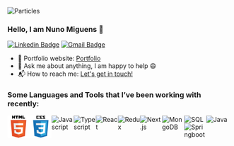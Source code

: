 ![Particles](https://user-images.githubusercontent.com/27971147/143610947-d22e39f7-7fd5-41f7-af4c-ef085b70dcd0.gif)

### Hello, I am Nuno Miguens 👋

[![Linkedin Badge](https://img.shields.io/badge/-nunomiguens-blue?style=flat-square&logo=Linkedin&logoColor=white&link=http://www.linkedin.com/in/nunomiguens)](http://www.linkedin.com/in/nunomiguens)
[![Gmail Badge](https://img.shields.io/badge/-nunomiguens@gmail.com-c14438?style=flat-square&logo=Gmail&logoColor=white&link=mailto:nunomiguens@gmail.com)](mailto:nunomiguens@gmail.com)

- 🎯 Portfolio website: [Portfolio](https://nunoportfolio.tk)
- 💬 Ask me about anything, I am happy to help :smile:
- 📬 How to reach me: [Let's get in touch!](http://www.linkedin.com/in/nunomiguens)


### Some Languages and Tools that I’ve been working with recently:

<img align="left" alt="HTML5" width="50px" src="https://raw.githubusercontent.com/github/explore/80688e429a7d4ef2fca1e82350fe8e3517d3494d/topics/html/html.png" />
<img align="left" alt="CSS3" width="50px" src="https://raw.githubusercontent.com/github/explore/80688e429a7d4ef2fca1e82350fe8e3517d3494d/topics/css/css.png" />
<img align="left" alt="Javascript" width="50px" src="https://user-images.githubusercontent.com/27971147/143611428-08a5fee1-fc6a-4d4a-acea-01b767bd9524.png" />
<img align="left" alt="Typescript" width="50px" src="https://user-images.githubusercontent.com/27971147/143611935-5fe7b573-10f4-485e-82c0-2983b0513f86.png" />
<img align="left" alt="React" width="50px" src="https://user-images.githubusercontent.com/27971147/143611698-5774cf16-c19a-4dfd-b25b-6c6b0ec2e8f0.png" />
<img align="left" alt="Redux" width="50px" src="https://user-images.githubusercontent.com/27971147/143613462-0a45b30f-3458-4073-8635-309ecf11f7a9.png" />
<img align="left" alt="Next.js" width="50px" src="https://user-images.githubusercontent.com/27971147/143614583-8a6dd274-9610-4430-96bf-e50fca6a836a.png" />
<img align="left" alt="MongoDB" width="50px" src="https://user-images.githubusercontent.com/27971147/143613797-497c7a23-2377-4aea-b72f-89a915a2e909.png" />
<img align="left" alt="SQL" width="50px" src="https://user-images.githubusercontent.com/27971147/213171184-0f0fe3bf-328a-47df-87ae-9f63c4825c0c.png" />
<img align="left" alt="Java" width="50px" src="https://user-images.githubusercontent.com/27971147/213170502-3b0806d8-f6a5-4dee-ab00-683abc49cbda.png" />
<img align="left" alt="Springboot" width="50px" src="https://user-images.githubusercontent.com/27971147/213171173-6eff9901-1ec3-4bf6-9749-3bb931f49d16.png" />








